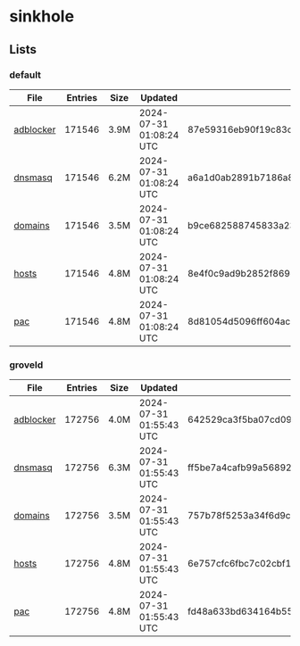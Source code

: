 # sinkhole

## Lists

### default

|File|Entries|Size|Updated|Hash|
|-|-|-|-|-|
|[adblocker](https://raw.githubusercontent.com/groveld/sinkhole/lists/default/adblocker.txt)|171546|3.9M|2024-07-31 01:08:24 UTC|87e59316eb90f19c83c90c917bfceba6f17f05cac5694d512e2f460a0d99531e|
|[dnsmasq](https://raw.githubusercontent.com/groveld/sinkhole/lists/default/dnsmasq.txt)|171546|6.2M|2024-07-31 01:08:24 UTC|a6a1d0ab2891b7186a89bd6fb4f0015a584f2ebf2e68754492a4c53049a8195a|
|[domains](https://raw.githubusercontent.com/groveld/sinkhole/lists/default/domains.txt)|171546|3.5M|2024-07-31 01:08:24 UTC|b9ce682588745833a23929741aef1071d618e4cad2c98f06e6783767fc3263e6|
|[hosts](https://raw.githubusercontent.com/groveld/sinkhole/lists/default/hosts.txt)|171546|4.8M|2024-07-31 01:08:24 UTC|8e4f0c9ad9b2852f869cd8d355096f1b2337cd4f640e365c6f5bbd29832f4ebb|
|[pac](https://raw.githubusercontent.com/groveld/sinkhole/lists/default/pac.txt)|171546|4.8M|2024-07-31 01:08:24 UTC|8d81054d5096ff604acbf0bd43cb99443beec0bf2eee290dc3dbabaf9b03e86c|

### groveld

|File|Entries|Size|Updated|Hash|
|-|-|-|-|-|
|[adblocker](https://raw.githubusercontent.com/groveld/sinkhole/lists/groveld/adblocker.txt)|172756|4.0M|2024-07-31 01:55:43 UTC|642529ca3f5ba07cd093f3afb01b3f29a0c73cbcbe02614930b2add01db7a663|
|[dnsmasq](https://raw.githubusercontent.com/groveld/sinkhole/lists/groveld/dnsmasq.txt)|172756|6.3M|2024-07-31 01:55:43 UTC|ff5be7a4cafb99a56892550af8912a382fb34c89cb254e76de136f00685a338b|
|[domains](https://raw.githubusercontent.com/groveld/sinkhole/lists/groveld/domains.txt)|172756|3.5M|2024-07-31 01:55:43 UTC|757b78f5253a34f6d9c2f5ee191f85ef5a618f05ee1b1ac2cc51ea3c7a2f62a3|
|[hosts](https://raw.githubusercontent.com/groveld/sinkhole/lists/groveld/hosts.txt)|172756|4.8M|2024-07-31 01:55:43 UTC|6e757cfc6fbc7c02cbf1e42388477786eb0e6563fd27fa4c8c5016328ef5b26c|
|[pac](https://raw.githubusercontent.com/groveld/sinkhole/lists/groveld/pac.txt)|172756|4.8M|2024-07-31 01:55:43 UTC|fd48a633bd634164b5523e4c3027798d8b58a2b4ebc445b4f13a5c755b72b419|
